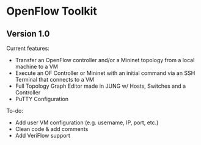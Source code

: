 # OpenFlow Toolkit

## Version 1.0

Current features:
* Transfer an OpenFlow controller and/or a Mininet topology from a local machine to a VM
* Execute an OF Controller or Mininet with an initial command via an SSH Terminal that connects to a VM
* Full Topology Graph Editor made in JUNG w/ Hosts, Switches and a Controller
* PuTTY Configuration

To-do:
* Add user VM configuration (e.g. username, IP, port, etc.)
* Clean code & add comments
* Add VeriFlow support
